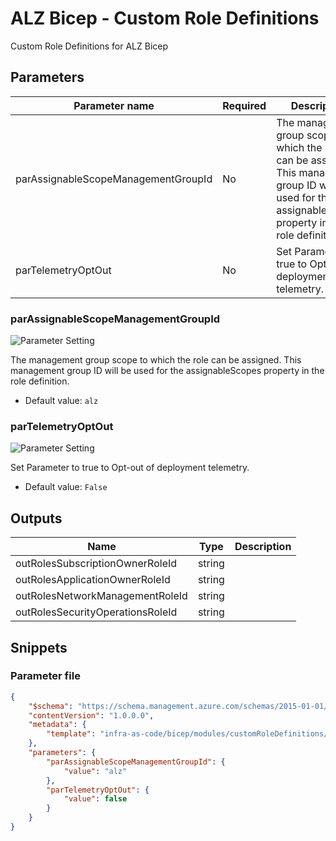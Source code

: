 # ALZ Bicep - Custom Role Definitions

Custom Role Definitions for ALZ Bicep

## Parameters

Parameter name | Required | Description
-------------- | -------- | -----------
parAssignableScopeManagementGroupId | No       | The management group scope to which the role can be assigned. This management group ID will be used for the assignableScopes property in the role definition.
parTelemetryOptOut | No       | Set Parameter to true to Opt-out of deployment telemetry.

### parAssignableScopeManagementGroupId

![Parameter Setting](https://img.shields.io/badge/parameter-optional-green?style=flat-square)

The management group scope to which the role can be assigned. This management group ID will be used for the assignableScopes property in the role definition.

- Default value: `alz`

### parTelemetryOptOut

![Parameter Setting](https://img.shields.io/badge/parameter-optional-green?style=flat-square)

Set Parameter to true to Opt-out of deployment telemetry.

- Default value: `False`

## Outputs

Name | Type | Description
---- | ---- | -----------
outRolesSubscriptionOwnerRoleId | string |
outRolesApplicationOwnerRoleId | string |
outRolesNetworkManagementRoleId | string |
outRolesSecurityOperationsRoleId | string |

## Snippets

### Parameter file

```json
{
    "$schema": "https://schema.management.azure.com/schemas/2015-01-01/deploymentParameters.json#",
    "contentVersion": "1.0.0.0",
    "metadata": {
        "template": "infra-as-code/bicep/modules/customRoleDefinitions/customRoleDefinitions.json"
    },
    "parameters": {
        "parAssignableScopeManagementGroupId": {
            "value": "alz"
        },
        "parTelemetryOptOut": {
            "value": false
        }
    }
}
```
